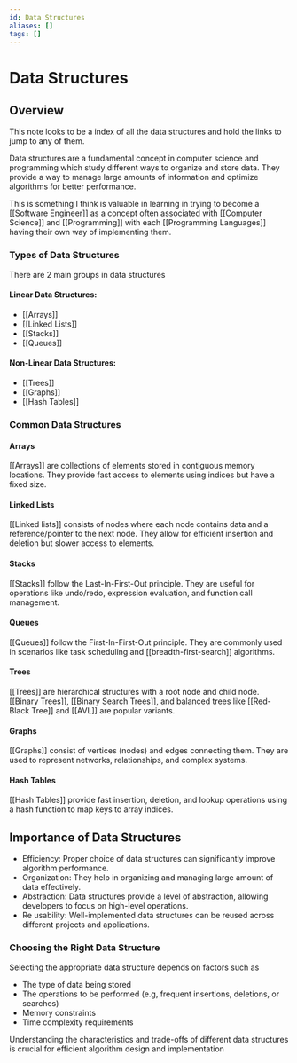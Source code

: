 ```yaml
---
id: Data Structures
aliases: []
tags: []
---
```


# Data Structures

## Overview 

This note looks to be a index of all the data structures and hold the links to jump to any of them. 

Data structures are a fundamental concept in computer science and programming which study different ways to organize and store data. They provide a way to manage large amounts of information and optimize algorithms for better performance.

This is something I think is valuable in learning in trying to become a [[Software Engineer]] as a concept often associated with [[Computer Science]] and [[Programming]] with each [[Programming Languages]] having their own way of implementing them. 
### Types of Data Structures

There are 2 main groups in data structures 

#### Linear Data Structures:
- [[Arrays]]
- [[Linked Lists]]
- [[Stacks]]
- [[Queues]]

#### Non-Linear Data Structures:
- [[Trees]]
- [[Graphs]]
- [[Hash Tables]]

### Common Data Structures

#### Arrays 

[[Arrays]] are collections of elements stored in contiguous memory locations. They provide fast access to elements using indices but have a fixed size. 

#### Linked Lists

[[Linked lists]] consists of nodes where each node contains data and a reference/pointer to the next node. They allow for efficient insertion and deletion but slower access to elements. 

#### Stacks 

[[Stacks]] follow the Last-In-First-Out principle. They are useful for operations like undo/redo, expression evaluation, and function call management. 

#### Queues

[[Queues]] follow the First-In-First-Out principle. They are commonly used in scenarios like task scheduling and [[breadth-first-search]] algorithms. 

#### Trees 

[[Trees]] are hierarchical structures with a root node and child node. [[Binary Trees]], [[Binary Search Trees]], and balanced trees like [[Red-Black Tree]] and [[AVL]] are popular variants. 

#### Graphs 

[[Graphs]] consist of vertices (nodes) and edges connecting them. They are used to represent networks, relationships, and complex systems. 

#### Hash Tables 

[[Hash Tables]] provide fast insertion, deletion, and lookup operations using a hash function to map keys to array indices. 

## Importance of Data Structures
- Efficiency: Proper choice of data structures can significantly improve algorithm performance. 
- Organization: They help in organizing and managing large amount of data effectively. 
- Abstraction: Data structures provide a level of abstraction, allowing developers to focus on high-level operations. 
- Re usability: Well-implemented data structures can be reused across different projects and applications. 

### Choosing the Right Data Structure 

Selecting the appropriate data structure depends on factors such as 
- The type of data being stored 
- The operations to be performed (e.g, frequent insertions, deletions, or searches)
- Memory constraints
- Time complexity requirements 

Understanding the characteristics and trade-offs of different data structures is crucial for efficient algorithm design and implementation

